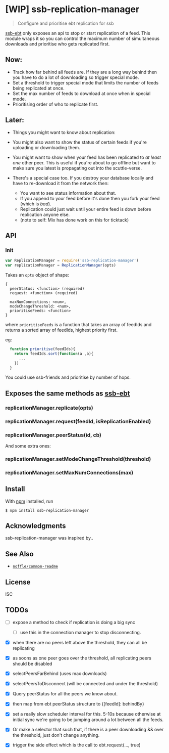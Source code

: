 # [WIP] ssb-replication-manager

> Configure and prioritise ebt replication for ssb

[ssb-ebt](https://github.com/ssbc/ssb-ebt) only exposes an api to stop or start replication of a feed. This module wraps it so you can control the maximum number of simultaneous downloads and prioritise who gets replicated first.

## Now: 

  - Track how far behind all feeds are. If they are a long way behind then you have to do a lot of downloading so trigger special mode.
  - Set a threshold to trigger special mode that limits the number of feeds being replicated at once. 
  - Set the max number of feeds to download at once when in special mode.
  - Prioritising order of who to replicate first.

## Later: 

- Things you might want to know about replication:

- You might also want to show the status of certain feeds if you're uploading or downloading them.

- You might want to show when your feed has been replicated to _at least one_ other peer. This is useful if you're about to go offline but want to make sure you latest is propagating out into the scuttle-verse.

- There's a special case too. If you destroy your database locally and have to re-download it from the network then:
  - You want to see status information about that.
  - If you append to your feed before it's done then you fork your feed (which is _bad_).
  - Replication could just wait until your entire feed is down before replication anyone else.
  - (note to self: Mix has done work on this for ticktack)

## API


### Init

```js
var ReplicationManager = require('ssb-replication-manager')
var replicationManager = ReplicationManager(opts)
```
Takes an `opts` object of shape: 

```
{
  peerStatus: <function> (required)
  request: <function> (required)

  maxNumConnections: <num>,
  modeChangeThreshold: <num>,
  prioritiseFeeds: <function>
}
```

where `prioritiseFeeds` is a function that takes an array of feedIds and returns a sorted array of feedIds, highest priority first.

eg:

```js
  function prioritise(feedIds){
    return feedIds.sort(function(a ,b){
      ... 
    })
  }
```

You could use ssb-friends and prioritise by number of hops.


## Exposes the same methods as [ssb-ebt](https://github.com/ssbc/ssb-ebt)

###  replicationManager.replicate(opts)

###  replicationManager.request(feedId, isReplicationEnabled)

###  replicationManager.peerStatus(id, cb)

And some extra ones:

### replicationManager.setModeChangeThreshold(threshold)

### replicationManager.setMaxNumConnections(max)

## Install

With [npm](https://npmjs.org/) installed, run

```
$ npm install ssb-replication-manager
```

## Acknowledgments

ssb-replication-manager was inspired by..

## See Also

- [`noffle/common-readme`](https://github.com/noffle/common-readme)

## License

ISC


## TODOs

- [ ] expose a method to check if replication is doing a big sync
  - [ ] use this in the connection manager to stop disconnecting.

- [x] when there are no peers left above the threshold, they can all be replicating

- [x] as soons as one peer goes over the threshold, all replicating peers should be disabled

- [x] selectPeersFarBehind (uses max downloads)

- [x] selectPeersToDisconnect (will be connected and under the threshold)

- [x] Query peerStatus for all the peers we know about.

- [x] then map from ebt peerStatus structure to {[feedId]: behindBy}

- [x] set a really slow scheduler interval for this. 5-10s because otherwise at initial sync we're going to be jumping around a lot between all the feeds.

- [x] Or make a selector that such that, if there is a peer downloading && over the threshold, just don't change anything.

- [x] trigger the side effect which is the call to ebt.request(..., true)

